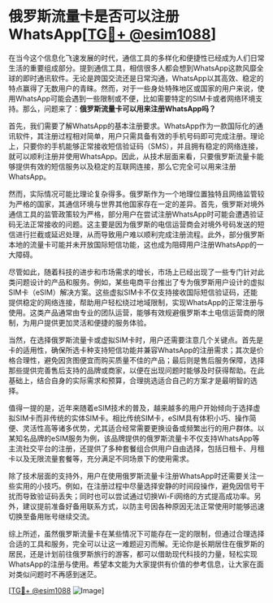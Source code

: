 # 俄罗斯流量卡是否可以注册WhatsApp[[TG💪+ @esim1088](https://t.me/s/esim1088)]

在当今这个信息化飞速发展的时代，通信工具的多样化和便捷性已经成为人们日常生活的重要组成部分。提到通信工具，相信很多人都会想到WhatsApp这款风靡全球的即时通讯软件。无论是跨国交流还是日常沟通，WhatsApp以其高效、稳定的特点赢得了无数用户的青睐。然而，对于一些身处特殊地区或国家的用户来说，使用WhatsApp可能会遇到一些限制或不便，比如需要特定的SIM卡或者网络环境支持。那么，问题来了：**俄罗斯流量卡可以用来注册WhatsApp吗？**

首先，我们需要了解WhatsApp的基本注册要求。WhatsApp作为一款国际化的通讯软件，其注册过程相对简单，用户只需具备有效的手机号码即可完成注册。理论上，只要你的手机能够正常接收短信验证码（SMS），并且拥有稳定的网络连接，就可以顺利注册并使用WhatsApp。因此，从技术层面来看，只要俄罗斯流量卡能够提供有效的短信服务以及稳定的互联网连接，那么它完全可以用来注册WhatsApp。

然而，实际情况可能比理论复杂得多。俄罗斯作为一个地理位置独特且网络监管较为严格的国家，其通信环境与世界其他国家存在一定的差异。首先，俄罗斯对境外通信工具的监管政策较为严格，部分用户在尝试注册WhatsApp时可能会遭遇验证码无法正常接收的问题。这主要是因为俄罗斯的电信运营商会对境外号码发送的短信进行拦截或延迟处理，从而导致用户难以顺利完成注册流程。此外，部分俄罗斯本地的流量卡可能并未开放国际短信功能，这也成为阻碍用户注册WhatsApp的一大障碍。

尽管如此，随着科技的进步和市场需求的增长，市场上已经出现了一些专门针对此类问题设计的产品和服务。例如，某些电商平台推出了专为俄罗斯用户设计的虚拟SIM卡（eSIM）解决方案。这些虚拟SIM卡不仅支持接收国际短信验证码，还能提供稳定的网络连接，帮助用户轻松绕过地域限制，实现WhatsApp的正常注册与使用。这类产品通常由专业的团队运营，能够有效规避俄罗斯本土电信运营商的限制，为用户提供更加灵活和便捷的服务体验。

当然，在选择俄罗斯流量卡或虚拟SIM卡时，用户还需要注意几个关键点。首先是卡的适用性，确保所选卡种支持短信功能并兼容WhatsApp的注册需求；其次是价格合理性，避免因贪图便宜而购买质量不佳的产品；最后则是售后服务保障，选择那些提供完善售后支持的品牌或商家，以便在出现问题时能够及时获得帮助。在此基础上，结合自身的实际需求和预算，合理挑选适合自己的方案才是最明智的选择。

值得一提的是，近年来随着eSIM技术的普及，越来越多的用户开始倾向于选择虚拟SIM卡而非传统的实体SIM卡。相比传统SIM卡，eSIM具有体积小巧、操作简便、灵活性高等诸多优势，尤其适合经常需要更换设备或频繁出行的用户群体。以某知名品牌的eSIM服务为例，该品牌提供的俄罗斯流量卡不仅支持WhatsApp等主流社交平台的注册，还提供了多种套餐组合供用户自由选择，包括日租卡、月租卡以及无限流量套餐等，充分满足不同场景下的使用需求。

除了技术层面的支持外，用户在使用俄罗斯流量卡注册WhatsApp时还需要关注一些实用的小技巧。例如，在注册过程中尽量选择安静的时间段操作，避免因信号干扰而导致验证码丢失；同时也可以尝试通过切换Wi-Fi网络的方式提高成功率。另外，建议提前准备好备用联系方式，以防主号因各种原因无法正常使用时能够迅速切换至备用账号继续交流。

综上所述，虽然俄罗斯流量卡在某些情况下可能存在一定的限制，但通过合理选择合适的工具和服务，完全可以让这一难题迎刃而解。无论你是长期居住在俄罗斯的居民，还是计划前往俄罗斯旅行的游客，都可以借助现代科技的力量，轻松实现WhatsApp的注册与使用。希望本文能为大家提供有价值的参考信息，让大家在面对类似问题时不再感到迷茫。

[[TG💪+ @esim1088](https://t.me/s/esim1088) ![Image](https://i.postimg.cc/4NQfJmqS/Snipaste-2025-05-13-00-14-12.png)]